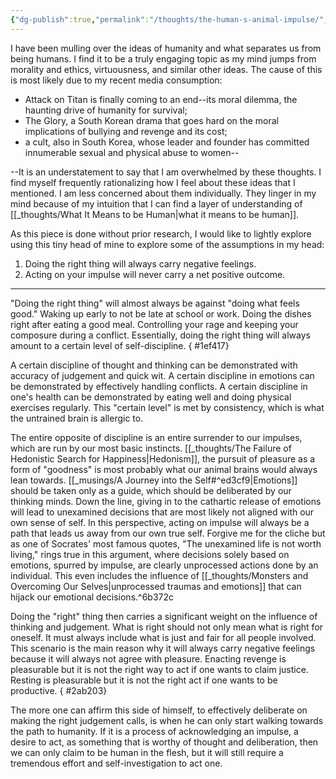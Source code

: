 ```yaml
---
{"dg-publish":true,"permalink":"/thoughts/the-human-s-animal-impulse/","tags":["thoughts","life"],"noteIcon":""}
---
```


I have been mulling over the ideas of humanity and what separates us from being humans. I find it to be a truly engaging topic as my mind jumps from morality and ethics, virtuousness, and similar other ideas. The cause of this is most likely due to my recent media consumption: 

- Attack on Titan is finally coming to an end--its moral dilemma, the haunting drive of humanity for survival; 
- The Glory, a South Korean drama that goes hard on the moral implications of bullying and revenge and its cost; 
- a cult, also in South Korea, whose leader and founder has committed innumerable sexual and physical abuse to women--

--It is an understatement to say that I am overwhelmed by these thoughts. I find myself frequently rationalizing how I feel about these ideas that I mentioned. I am less concerned about them individually. They linger in my mind because of my intuition that I can find a layer of understanding of [[_thoughts/What It Means to be Human\|what it means to be human]].

As this piece is done without prior research, I would like to lightly explore using this tiny head of mine to explore some of the assumptions in my head:

1. Doing the right thing will always carry negative feelings.
2. Acting on your impulse will never carry a net positive outcome.

---
"Doing the right thing" will almost always be against "doing what feels good." Waking up early to not be late at school or work. Doing the dishes right after eating a good meal. Controlling your rage and keeping your composure during a conflict. Essentially, doing the right thing will always amount to a certain level of self-discipline. 
{ #1ef417}


A certain discipline of thought and thinking can be demonstrated with accuracy of judgement and quick wit. A certain discipline in emotions can be demonstrated by effectively handling conflicts. A certain discipline in one's health can be demonstrated by eating well and doing physical exercises regularly. This "certain level" is met by consistency, which is what the untrained brain is allergic to.

The entire opposite of discipline is an entire surrender to our impulses, which are run by our most basic instincts. [[_thoughts/The Failure of Hedonistic Search for Happiness\|Hedonism]], the pursuit of pleasure as a form of "goodness" is most probably what our animal brains would always lean towards. [[_musings/A Journey into the Self#^ed3cf9\|Emotions]] should be taken only as a guide, which should be deliberated by our thinking minds. Down the line, giving in to the cathartic release of emotions will lead to unexamined decisions that are most likely not aligned with our own sense of self. In this perspective, acting on impulse will always be a path that leads us away from our own true self. Forgive me for the cliche but as one of Socrates' most famous quotes, "The unexamined life is not worth living," rings true in this argument, where decisions solely based on emotions, spurred by impulse, are clearly unprocessed actions done by an individual. This even includes the influence of [[_thoughts/Monsters and Overcoming Our Selves\|unprocessed traumas and emotions]] that can hijack our emotional decisions.^6b372c

Doing the "right" thing then carries a significant weight on the influence of thinking and judgement. What is right should not only mean what is right for oneself. It must always include what is just and fair for all people involved. This scenario is the main reason why it will always carry negative feelings because it will always not agree with pleasure. Enacting revenge is pleasurable but it is not the right way to act if one wants to claim justice. Resting is pleasurable but it is not the right act if one wants to be productive. 
{ #2ab203}


The more one can affirm this side of himself, to effectively deliberate on making the right judgement calls, is when he can only start walking towards the path to humanity. If it is a process of acknowledging an impulse, a desire to act, as something that is worthy of thought and deliberation, then we can only claim to be human in the flesh, but it will still require a tremendous effort and self-investigation to act one.